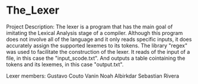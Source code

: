 # The_Lexer

Project Description:
    The lexer is a program that has the main goal of imitating the Lexical Analysis stage of a compiler. Although this program does not involve all of the language and it only reads specific inputs, it does accurately assign the supported lexemes to its tokens. The library "regex" was used to facilitate the construction of the lexer. 
    It reads of the input of a file, in this case the "input_scode.txt". And outputs a table cointaining the tokens and its lexemes, in this case "output.txt". 

Lexer members:
    Gustavo Couto Vanin
    Noah Albirkdar
    Sebastian Rivera

